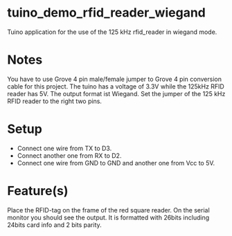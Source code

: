 # tuino_demo_rfid_reader_wiegand

Tuino application for the use of the 125 kHz rfid_reader in wiegand mode.

# Notes

You have to use Grove 4 pin male/female jumper to Grove 4 pin conversion cable for this project. The tuino has a voltage of 3.3V while the 125kHz RFID reader has 5V. The output format ist Wiegand. Set the jumper of the 125 kHz RFID reader to the right two pins.

# Setup

 - Connect one wire from TX to D3.
 - Connect another one from RX to D2.
 - Connect one wire from GND to GND and another one from Vcc to 5V.

# Feature(s)
Place the RFID-tag on the frame of the red square reader.  On the serial monitor you should see the output. It is formatted with 26bits including 24bits card info and 2 bits parity.

